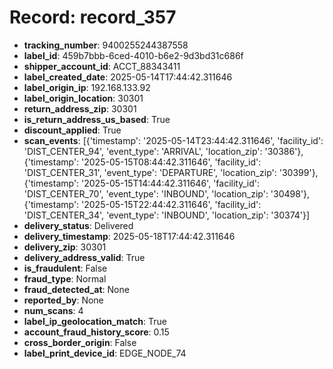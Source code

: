# Record: record_357

- **tracking_number**: 9400255244387558
- **label_id**: 459b7bbb-6ced-4010-b6e2-9d3bd31c686f
- **shipper_account_id**: ACCT_88343411
- **label_created_date**: 2025-05-14T17:44:42.311646
- **label_origin_ip**: 192.168.133.92
- **label_origin_location**: 30301
- **return_address_zip**: 30301
- **is_return_address_us_based**: True
- **discount_applied**: True
- **scan_events**: [{'timestamp': '2025-05-14T23:44:42.311646', 'facility_id': 'DIST_CENTER_94', 'event_type': 'ARRIVAL', 'location_zip': '30386'}, {'timestamp': '2025-05-15T08:44:42.311646', 'facility_id': 'DIST_CENTER_31', 'event_type': 'DEPARTURE', 'location_zip': '30399'}, {'timestamp': '2025-05-15T14:44:42.311646', 'facility_id': 'DIST_CENTER_70', 'event_type': 'INBOUND', 'location_zip': '30498'}, {'timestamp': '2025-05-15T22:44:42.311646', 'facility_id': 'DIST_CENTER_34', 'event_type': 'INBOUND', 'location_zip': '30374'}]
- **delivery_status**: Delivered
- **delivery_timestamp**: 2025-05-18T17:44:42.311646
- **delivery_zip**: 30301
- **delivery_address_valid**: True
- **is_fraudulent**: False
- **fraud_type**: Normal
- **fraud_detected_at**: None
- **reported_by**: None
- **num_scans**: 4
- **label_ip_geolocation_match**: True
- **account_fraud_history_score**: 0.15
- **cross_border_origin**: False
- **label_print_device_id**: EDGE_NODE_74